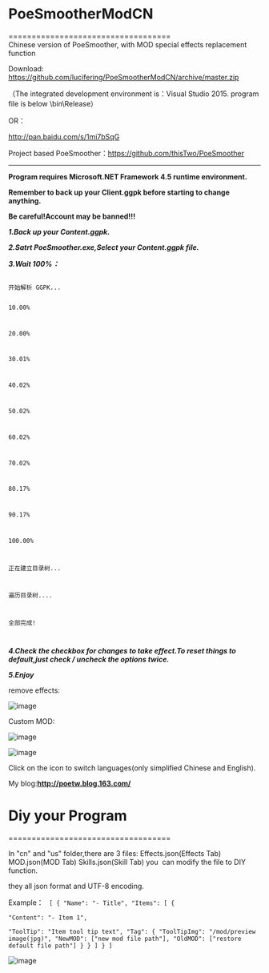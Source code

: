 # PoeSmootherModCN #
===================================  
Chinese version of PoeSmoother, with MOD special effects replacement function

Download:
https://github.com/lucifering/PoeSmootherModCN/archive/master.zip

（The integrated development environment is：Visual Studio 2015.  program file is below \bin\Release）

OR：  

http://pan.baidu.com/s/1mi7bSqG 


  
  

Project based PoeSmoother：https://github.com/thisTwo/PoeSmoother
__________________________________________________________

**Program requires Microsoft.NET Framework 4.5 runtime environment.**  

**Remember to back up your Client.ggpk before starting to change anything.**  

**Be careful!Account may be banned!!!**  


***1.Back up your Content.ggpk.***  

***2.Satrt PoeSmoother.exe,Select your Content.ggpk file.***  

***3.Wait 100%：***  

<code>
开始解析 GGPK...  

10.00%  

20.00%  

30.01%  

40.02%  

50.02%  

60.02%  

70.02%  

80.17%  

90.17%  

100.00%  


正在建立目录树...  

遍历目录树....  

全部完成!  

</code>

***4.Check the checkbox for changes to take effect.To reset things to default,just check / uncheck the options twice.***  


***5.Enjoy***  




 remove effects:

![image](https://github.com/lucifering/PoeSmootherModCN/blob/master/Screenshot/2-2.jpg)


Custom MOD:

![image](https://github.com/lucifering/PoeSmootherModCN/blob/master/Screenshot/1-2.jpg)



![image](https://github.com/lucifering/PoeSmootherModCN/blob/master/Screenshot/3-2.jpg)


Click on the icon to switch languages(only simplified Chinese and English). 


My blog:**http://poetw.blog.163.com/** 


# Diy your Program  #
===================================    

In "cn" and "us" folder,there are 3 files: Effects.json(Effects Tab)  MOD.json(MOD Tab)  Skills.json(Skill Tab)
you  can modify the file to DIY function.

they all json format and UTF-8 encoding.


Example：
<code>
[
    {
        "Name": "- Title",
        "Items": [
            {               
                "Content": "- Item 1",              
                "ToolTip": "Item tool tip text",
                "Tag": {
                    "ToolTipImg": "/mod/preview image(jpg)",
                    "NewMOD": ["new mod file path"],
                    "OldMOD": ["restore default file path"]
                }
            }
        ]
    } 
]
</code>



![image](https://github.com/lucifering/PoeSmootherModCN/blob/master/Screenshot/diytab-2.jpg)







   
